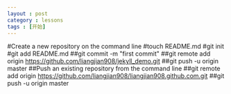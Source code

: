 ```yaml
---
layout : post
category : lessons
tags : [开始]
---
```


#Create a new repository on the command line
#touch README.md
#git init
#git add README.md
##git commit -m "first commit"
##git remote add origin https://github.com/liangjian908/jekyll_demo.git
##git push -u origin master
##Push an existing repository from the command line
##git remote add origin https://github.com/liangjian908/liangjian908.github.com.git
##git push -u origin master
